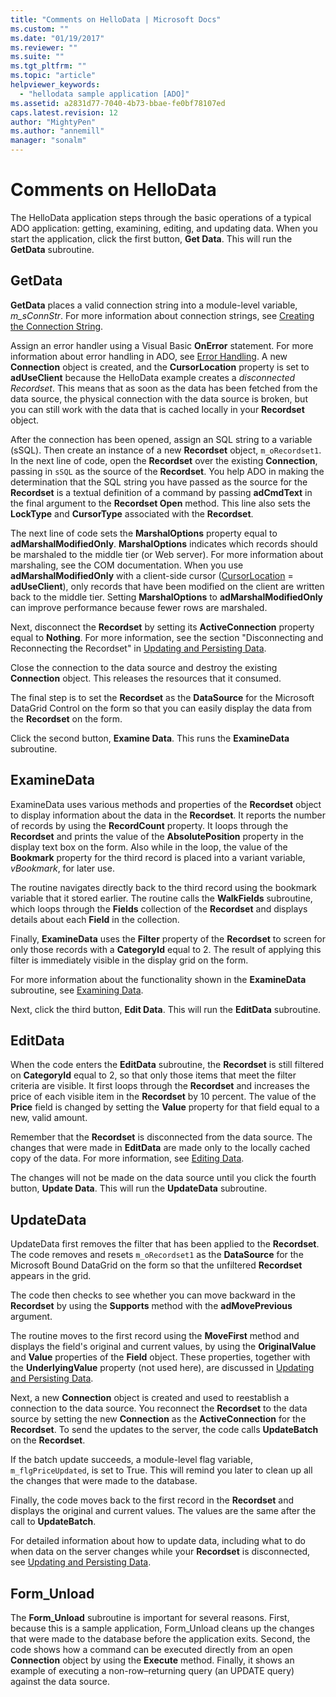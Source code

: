 ```yaml
---
title: "Comments on HelloData | Microsoft Docs"
ms.custom: ""
ms.date: "01/19/2017"
ms.reviewer: ""
ms.suite: ""
ms.tgt_pltfrm: ""
ms.topic: "article"
helpviewer_keywords: 
  - "hellodata sample application [ADO]"
ms.assetid: a2831d77-7040-4b73-bbae-fe0bf78107ed
caps.latest.revision: 12
author: "MightyPen"
ms.author: "annemill"
manager: "sonalm"
---
```

# Comments on HelloData
The HelloData application steps through the basic operations of a typical ADO application: getting, examining, editing, and updating data. When you start the application, click the first button, **Get Data**. This will run the **GetData** subroutine.  
  
## GetData  
 **GetData** places a valid connection string into a module-level variable, *m_sConnStr*. For more information about connection strings, see [Creating the Connection String](../../../ado/guide/data/creating-a-connection-string.md).  
  
 Assign an error handler using a Visual Basic **OnError** statement. For more information about error handling in ADO, see [Error Handling](../../../ado/guide/data/error-handling.md). A new **Connection** object is created, and the **CursorLocation** property is set to **adUseClient** because the HelloData example creates a *disconnected Recordset*. This means that as soon as the data has been fetched from the data source, the physical connection with the data source is broken, but you can still work with the data that is cached locally in your **Recordset** object.  
  
 After the connection has been opened, assign an SQL string to a variable (sSQL). Then create an instance of a new **Recordset** object, `m_oRecordset1`. In the next line of code, open the **Recordset** over the existing **Connection**, passing in `sSQL` as the source of the **Recordset**. You help ADO in making the determination that the SQL string you have passed as the source for the **Recordset** is a textual definition of a command by passing **adCmdText** in the final argument to the **Recordset Open** method. This line also sets the **LockType** and **CursorType** associated with the **Recordset**.  
  
 The next line of code sets the **MarshalOptions** property equal to **adMarshalModifiedOnly**. **MarshalOptions** indicates which records should be marshaled to the middle tier (or Web server). For more information about marshaling, see the COM documentation. When you use **adMarshalModifiedOnly** with a client-side cursor ([CursorLocation](../../../ado/reference/ado-api/cursorlocation-property-ado.md) = **adUseClient**), only records that have been modified on the client are written back to the middle tier. Setting **MarshalOptions** to **adMarshalModifiedOnly** can improve performance because fewer rows are marshaled.  
  
 Next, disconnect the **Recordset** by setting its **ActiveConnection** property equal to **Nothing**. For more information, see the section "Disconnecting and Reconnecting the Recordset" in [Updating and Persisting Data](../../../ado/guide/data/updating-and-persisting-data.md).  
  
 Close the connection to the data source and destroy the existing **Connection** object. This releases the resources that it consumed.  
  
 The final step is to set the **Recordset** as the **DataSource** for the Microsoft DataGrid Control on the form so that you can easily display the data from the **Recordset** on the form.  
  
 Click the second button, **Examine Data**. This runs the **ExamineData** subroutine.  
  
## ExamineData  
 ExamineData uses various methods and properties of the **Recordset** object to display information about the data in the **Recordset**. It reports the number of records by using the **RecordCount** property. It loops through the **Recordset** and prints the value of the **AbsolutePosition** property in the display text box on the form. Also while in the loop, the value of the **Bookmark** property for the third record is placed into a variant variable, *vBookmark*, for later use.  
  
 The routine navigates directly back to the third record using the bookmark variable that it stored earlier. The routine calls the **WalkFields** subroutine, which loops through the **Fields** collection of the **Recordset** and displays details about each **Field** in the collection.  
  
 Finally, **ExamineData** uses the **Filter** property of the **Recordset** to screen for only those records with a **CategoryId** equal to 2. The result of applying this filter is immediately visible in the display grid on the form.  
  
 For more information about the functionality shown in the **ExamineData** subroutine, see [Examining Data](../../../ado/guide/data/examining-data.md).  
  
 Next, click the third button, **Edit Data**. This will run the **EditData** subroutine.  
  
## EditData  
 When the code enters the **EditData** subroutine, the **Recordset** is still filtered on **CategoryId** equal to 2, so that only those items that meet the filter criteria are visible. It first loops through the **Recordset** and increases the price of each visible item in the **Recordset** by 10 percent. The value of the **Price** field is changed by setting the **Value** property for that field equal to a new, valid amount.  
  
 Remember that the **Recordset** is disconnected from the data source. The changes that were made in **EditData** are made only to the locally cached copy of the data. For more information, see [Editing Data](../../../ado/guide/data/editing-data.md).  
  
 The changes will not be made on the data source until you click the fourth button, **Update Data**. This will run the **UpdateData** subroutine.  
  
## UpdateData  
 UpdateData first removes the filter that has been applied to the **Recordset**. The code removes and resets `m_oRecordset1` as the **DataSource** for the Microsoft Bound DataGrid on the form so that the unfiltered **Recordset** appears in the grid.  
  
 The code then checks to see whether you can move backward in the **Recordset** by using the **Supports** method with the **adMovePrevious** argument.  
  
 The routine moves to the first record using the **MoveFirst** method and displays the field's original and current values, by using the **OriginalValue** and **Value** properties of the **Field** object. These properties, together with the **UnderlyingValue** property (not used here), are discussed in [Updating and Persisting Data](../../../ado/guide/data/updating-and-persisting-data.md).  
  
 Next, a new **Connection** object is created and used to reestablish a connection to the data source. You reconnect the **Recordset** to the data source by setting the new **Connection** as the **ActiveConnection** for the **Recordset**. To send the updates to the server, the code calls **UpdateBatch** on the **Recordset**.  
  
 If the batch update succeeds, a module-level flag variable, `m_flgPriceUpdated`, is set to True. This will remind you later to clean up all the changes that were made to the database.  
  
 Finally, the code moves back to the first record in the **Recordset** and displays the original and current values. The values are the same after the call to **UpdateBatch**.  
  
 For detailed information about how to update data, including what to do when data on the server changes while your **Recordset** is disconnected, see [Updating and Persisting Data](../../../ado/guide/data/updating-and-persisting-data.md).  
  
## Form_Unload  
 The **Form_Unload** subroutine is important for several reasons. First, because this is a sample application, Form_Unload cleans up the changes that were made to the database before the application exits. Second, the code shows how a command can be executed directly from an open **Connection** object by using the **Execute** method. Finally, it shows an example of executing a non-row–returning query (an UPDATE query) against the data source.